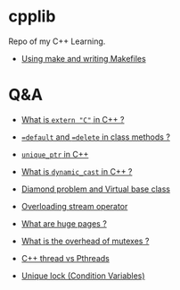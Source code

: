 # cpplib
 Repo of my C++ Learning.
<br>

* [Using make and writing Makefiles](https://www.cs.swarthmore.edu/~newhall/unixhelp/howto_makefiles.html)<br>

# Q&A

* [What is `extern "C"` in C++ ?](https://stackoverflow.com/questions/1041866/what-is-the-effect-of-extern-c-in-c)<br>

* [`=default` and `=delete` in class methods ?](https://stackoverflow.com/questions/6502828/what-does-default-mean-after-a-class-function-declaration)<br>

* [`unique_ptr` in C++](https://docs.microsoft.com/en-us/cpp/cpp/how-to-create-and-use-unique-ptr-instances?view=msvc-160)<br>

* [What is `dynamic_cast` in C++ ?](https://www.ibm.com/docs/en/zos/2.4.0?topic=expressions-dynamic-cast-operator-c-only)<br>

* [Diamond problem and Virtual base class](https://stackoverflow.com/questions/2659116/how-does-virtual-inheritance-solve-the-diamond-multiple-inheritance-ambiguit)<br>

* [Overloading stream operator](https://stackoverflow.com/questions/236801/should-operator-be-implemented-as-a-friend-or-as-a-member-function)<br>

* [What are huge pages ?](https://kerneltalks.com/services/what-is-huge-pages-in-linux/)<br>

* [What is the overhead of mutexes ?](https://stackoverflow.com/questions/3652056/how-efficient-is-locking-an-unlocked-mutex-what-is-the-cost-of-a-mutex)<br>

* [C++ thread vs Pthreads](https://stackoverflow.com/questions/13134186/c11-stdthreads-vs-posix-threads) <br>

* [Unique lock (Condition Variables)](https://stackoverflow.com/questions/14709233/how-to-use-create-unique-lock-in-c)<br>

